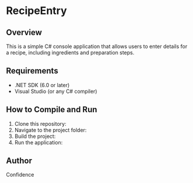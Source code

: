 # RecipeEntry
## Overview
This is a simple C# console application that allows users to enter details for a recipe, including ingredients and preparation steps.

## Requirements
- .NET SDK (6.0 or later)
- Visual Studio (or any C# compiler)

## How to Compile and Run
1. Clone this repository:
2. Navigate to the project folder:
3. Build the project:
4. Run the application:

## Author
Confidence
